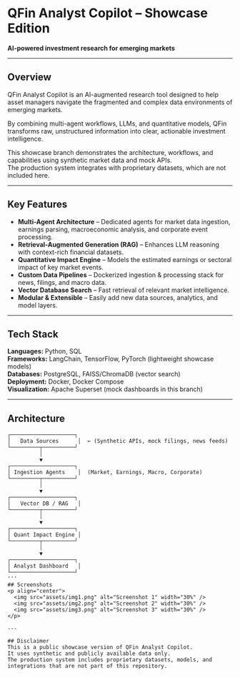 # QFin Analyst Copilot – Showcase Edition
**AI-powered investment research for emerging markets**

---

## Overview
QFin Analyst Copilot is an AI-augmented research tool designed to help asset managers navigate the fragmented and complex data environments of emerging markets.

By combining multi-agent workflows, LLMs, and quantitative models, QFin transforms raw, unstructured information into clear, actionable investment intelligence.

This showcase branch demonstrates the architecture, workflows, and capabilities using synthetic market data and mock APIs.  
The production system integrates with proprietary datasets, which are not included here.

---

## Key Features
- **Multi-Agent Architecture** – Dedicated agents for market data ingestion, earnings parsing, macroeconomic analysis, and corporate event processing.
- **Retrieval-Augmented Generation (RAG)** – Enhances LLM reasoning with context-rich financial datasets.
- **Quantitative Impact Engine** – Models the estimated earnings or sectoral impact of key market events.
- **Custom Data Pipelines** – Dockerized ingestion & processing stack for news, filings, and macro data.
- **Vector Database Search** – Fast retrieval of relevant market intelligence.
- **Modular & Extensible** – Easily add new data sources, analytics, and model layers.

---

## Tech Stack
**Languages:** Python, SQL  
**Frameworks:** LangChain, TensorFlow, PyTorch (lightweight showcase models)  
**Databases:** PostgreSQL, FAISS/ChromaDB (vector search)  
**Deployment:** Docker, Docker Compose  
**Visualization:** Apache Superset (mock dashboards in this branch)

---

## Architecture
```text
┌────────────────────┐
│   Data Sources      │  ← (Synthetic APIs, mock filings, news feeds)
└─────────┬──────────┘
          │
          ▼
┌────────────────────┐
│ Ingestion Agents    │  (Market, Earnings, Macro, Corporate)
└─────────┬──────────┘
          │
          ▼
┌────────────────────┐
│   Vector DB / RAG   │
└─────────┬──────────┘
          │
          ▼
┌────────────────────┐
│ Quant Impact Engine │
└─────────┬──────────┘
          │
          ▼
┌────────────────────┐
│ Analyst Dashboard   │
└────────────────────┘
'''
## Screenshots
<p align="center">
  <img src="assets/img1.png" alt="Screenshot 1" width="30%" />
  <img src="assets/img2.png" alt="Screenshot 2" width="30%" />
  <img src="assets/img3.png" alt="Screenshot 3" width="30%" />
</p>

---

## Disclaimer
This is a public showcase version of QFin Analyst Copilot.  
It uses synthetic and publicly available data only.  
The production system includes proprietary datasets, models, and integrations that are not part of this repository.
